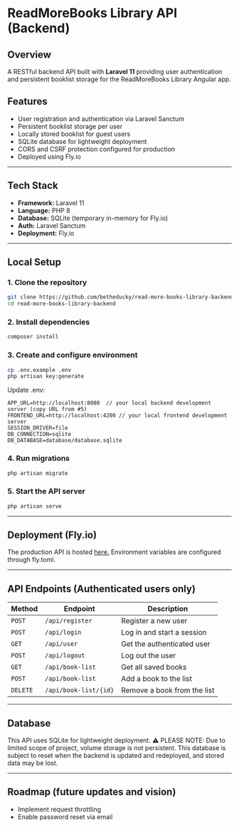 # ReadMoreBooks Library API (Backend)



## Overview
A RESTful backend API built with **Laravel 11** providing user authentication and persistent booklist storage for the ReadMoreBooks Library Angular app.

## Features
- User registration and authentication via Laravel Sanctum
- Persistent booklist storage per user
- Locally stored booklist for guest users
- SQLite database for lightweight deployment
- CORS and CSRF protection configured for production
- Deployed using Fly.io

---

## Tech Stack
- **Framework:** Laravel 11
- **Language:** PHP 8
- **Database:** SQLite (temporary in-memory for Fly.io)
- **Auth:** Laravel Sanctum
- **Deployment:** Fly.io

---

## Local Setup

### 1. Clone the repository
```bash
git clone https://github.com/betheducky/read-more-books-library-backend.git
cd read-more-books-library-backend
```

### 2. Install dependencies
```bash
composer install
```

### 3. Create and configure environment
```bash
cp .env.example .env
php artisan key:generate
```

Update .env:
```env
APP_URL=http://localhost:8000  // your local backend development server (copy URL from #5)
FRONTEND_URL=http://localhost:4200 // your local frontend development server
SESSION_DRIVER=file
DB_CONNECTION=sqlite
DB_DATABASE=database/database.sqlite
```

### 4. Run migrations
```bash
php artisan migrate
```

### 5. Start the API server
```bash
php artisan serve
```

---

## Deployment (Fly.io)
The production API is hosted [here.](https://book-search-backend.fly.dev) Environment variables are configured through fly.toml.

---

## API Endpoints (Authenticated users only)

| Method   | Endpoint          | Description                 |
| -------- | ----------------- | --------------------------- |
| `POST`   | `/api/register`   | Register a new user         |
| `POST`   | `/api/login`      | Log in and start a session  |
| `GET`    | `/api/user`       | Get the authenticated user  |
| `POST`   | `/api/logout`     | Log out the user            |
| `GET`    | `/api/book-list`      | Get all saved books         |
| `POST`   | `/api/book-list`      | Add a book to the list      |
| `DELETE` | `/api/book-list/{id}` | Remove a book from the list |

---

## Database
This API uses SQLite for lightweight deployment.
⚠️ PLEASE NOTE: Due to limited scope of project, volume storage is not persistent. This database is subject to reset when the backend is updated and redeployed, and stored data may be lost.

---

## Roadmap (future updates and vision)
- Implement request throttling
- Enable password reset via email

